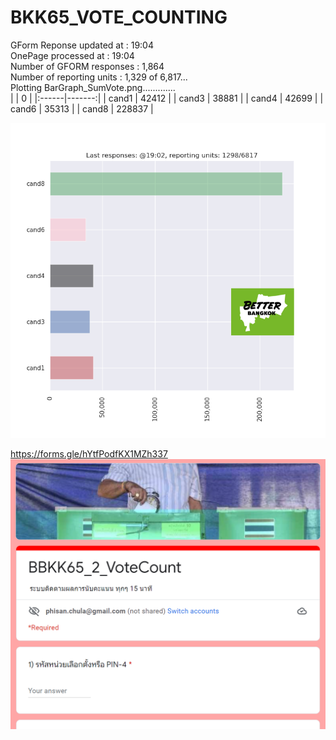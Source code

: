 # BKK65_VOTE_COUNTING

GForm Reponse updated at   : 19:04<br/>
OnePage processed at       : 19:04<br/>
Number of GFORM responses  : 1,864<br/>
Number of reporting  units : 1,329 of 6,817...<br/>
Plotting BarGraph_SumVote.png.............<br/>
|       |      0 |
|:------|-------:|
| cand1 |  42412 |
| cand3 |  38881 |
| cand4 |  42699 |
| cand6 |  35313 |
| cand8 | 228837 |

![alt text](https://github.com/phisan-chula/BKK65_VOTE_COUNTING/blob/main/BarGraph_SumVote.png?raw=true)


https://forms.gle/hYtfPodfKX1MZh337
![alt text](https://github.com/phisan-chula/BKK65_VOTE_COUNTING/blob/main/Front_End_BBKK_Vote_Count.PNG?raw=true)
